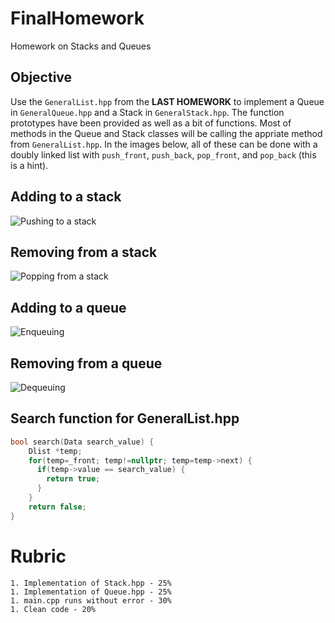 # FinalHomework
Homework on Stacks and Queues
## Objective
Use the `GeneralList.hpp` from the **LAST HOMEWORK** to implement a Queue in `GeneralQueue.hpp` and a Stack in `GeneralStack.hpp`. The function prototypes have been provided as well as a bit of functions. Most of methods in the Queue and Stack classes will be calling the appriate method from `GeneralList.hpp`. In the images below, all of these can be done with a doubly linked list with `push_front`, `push_back`, `pop_front`, and `pop_back` (this is a hint).
## Adding to a stack
![Pushing to a stack](StackPush.png)

## Removing from a stack
![Popping from a stack](StackPop.png)

## Adding to a queue
![Enqueuing](QueuePush.png)

## Removing from a queue
![Dequeuing](QueuePop.png)

## Search function for GeneralList.hpp
```c++
bool search(Data search_value) {
    Dlist *temp;
    for(temp=_front; temp!=nullptr; temp=temp->next) {
      if(temp->value == search_value) {
        return true;
      }
    }
    return false;
}
```

# Rubric
    1. Implementation of Stack.hpp - 25%
    1. Implementation of Queue.hpp - 25%
    1. main.cpp runs without error - 30%
    1. Clean code - 20%
